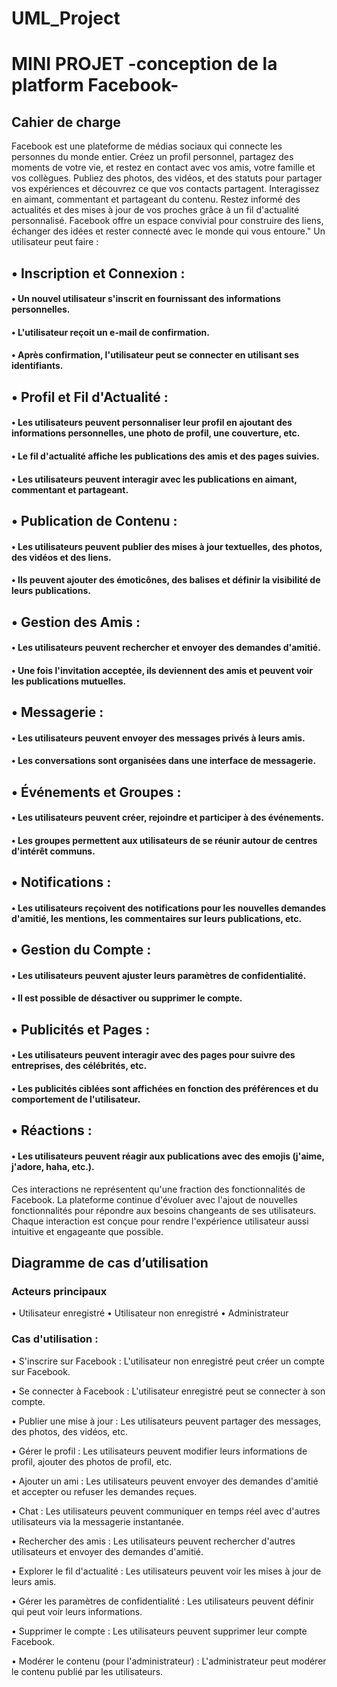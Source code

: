 # UML_Project
# MINI PROJET -conception de la platform Facebook-

## Cahier de charge
Facebook  est une plateforme de médias sociaux qui connecte les personnes du monde entier. Créez un profil personnel, partagez des moments de votre vie, et restez en contact avec vos amis, votre famille et vos collègues. Publiez des photos, des vidéos, et des statuts pour partager vos expériences et découvrez ce que vos contacts partagent. Interagissez en aimant, commentant et partageant du contenu. Restez informé des actualités et des mises à jour de vos proches grâce à un fil d'actualité personnalisé. Facebook offre un espace convivial pour construire des liens, échanger des idées et rester connecté avec le monde qui vous entoure."
Un utilisateur peut faire :  
## •	Inscription et Connexion :
#### •	Un nouvel utilisateur s'inscrit en fournissant des informations personnelles.
#### •	L'utilisateur reçoit un e-mail de confirmation.
#### •	Après confirmation, l'utilisateur peut se connecter en utilisant ses identifiants.
## •	Profil et Fil d'Actualité :
#### •	Les utilisateurs peuvent personnaliser leur profil en ajoutant des informations personnelles, une photo de profil, une couverture, etc.
#### •	Le fil d'actualité affiche les publications des amis et des pages suivies.
#### •	Les utilisateurs peuvent interagir avec les publications en aimant, commentant et partageant.
## •	Publication de Contenu :
#### •	Les utilisateurs peuvent publier des mises à jour textuelles, des photos, des vidéos et des liens.
#### •	Ils peuvent ajouter des émoticônes, des balises et définir la visibilité de leurs publications.
## •	Gestion des Amis :
#### •	Les utilisateurs peuvent rechercher et envoyer des demandes d'amitié.
#### •	Une fois l'invitation acceptée, ils deviennent des amis et peuvent voir les publications mutuelles.
## •	Messagerie :
#### •	Les utilisateurs peuvent envoyer des messages privés à leurs amis.
#### •	Les conversations sont organisées dans une interface de messagerie.
## •	Événements et Groupes :
#### •	Les utilisateurs peuvent créer, rejoindre et participer à des événements.
#### •	Les groupes permettent aux utilisateurs de se réunir autour de centres d'intérêt communs.
## •	Notifications :
#### •	Les utilisateurs reçoivent des notifications pour les nouvelles demandes d'amitié, les mentions, les commentaires sur leurs publications, etc.
## •	Gestion du Compte :
#### •	Les utilisateurs peuvent ajuster leurs paramètres de confidentialité.
#### •	Il est possible de désactiver ou supprimer le compte.
## •	Publicités et Pages :
#### •	Les utilisateurs peuvent interagir avec des pages pour suivre des entreprises, des célébrités, etc.
#### •	Les publicités ciblées sont affichées en fonction des préférences et du comportement de l'utilisateur.
## •	Réactions :
#### •	Les utilisateurs peuvent réagir aux publications avec des emojis (j'aime, j'adore, haha, etc.).

Ces interactions ne représentent qu'une fraction des fonctionnalités de Facebook. La plateforme continue d'évoluer avec l'ajout de nouvelles fonctionnalités pour répondre aux besoins changeants de ses utilisateurs. Chaque interaction est conçue pour rendre l'expérience utilisateur aussi intuitive et engageante que possible.


## Diagramme de cas d’utilisation 
### Acteurs principaux 
  •	Utilisateur enregistré
  •	Utilisateur non enregistré
  •	Administrateur
### Cas d'utilisation :
  •	S'inscrire sur Facebook : L'utilisateur non enregistré peut créer un compte sur Facebook.
  
  •	Se connecter à Facebook : L'utilisateur enregistré peut se connecter à son compte.
  
  •	Publier une mise à jour : Les utilisateurs peuvent partager des messages, des photos, des vidéos, etc.
  
  •	Gérer le profil : Les utilisateurs peuvent modifier leurs informations de profil, ajouter des photos de profil, etc.
  
  •	Ajouter un ami : Les utilisateurs peuvent envoyer des demandes d'amitié et accepter ou refuser les demandes reçues.
  
  •	Chat : Les utilisateurs peuvent communiquer en temps réel avec d'autres utilisateurs via la messagerie instantanée.
  
  •	Rechercher des amis : Les utilisateurs peuvent rechercher d'autres utilisateurs et envoyer des demandes d'amitié.
  
  •	Explorer le fil d'actualité : Les utilisateurs peuvent voir les mises à jour de leurs amis.
  
  •	Gérer les paramètres de confidentialité : Les utilisateurs peuvent définir qui peut voir leurs informations.
  
  •	Supprimer le compte : Les utilisateurs peuvent supprimer leur compte Facebook.
  
  •	Modérer le contenu (pour l'administrateur) : L'administrateur peut modérer le contenu publié par les utilisateurs.
  

